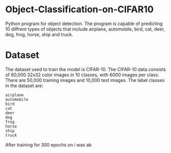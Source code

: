 # Object-Classification-on-CIFAR10

Python program for object detection. The program is capable of predicting 10 diffrent types of objects that include airplane, automobile, bird, cat, deer, dog, frog, horse, ship and truck.

# Dataset
The dataset used to train the model is CIFAR-10. The CIFAR-10 data consists of 60,000 32x32 color images in 10 classes, with 6000 images per class. There are 50,000 training images and 10,000 test images.
The label classes in the dataset are:

    airplane 
    automobile 
    bird 
    cat 
    deer 
    dog 
    frog 
    horse 
    ship 
    truck

After training for 300 epochs on i was ab
